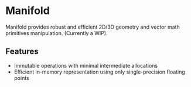 # Manifold

Manifold provides robust and efficient 2D/3D geometry and vector math primitives manipulation. (Currently a WIP).

## Features

-  Immutable operations with minimal intermediate allocations
-  Efficient in-memory representation using only single-precision floating points
